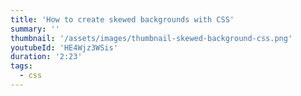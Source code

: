 ```yaml
---
title: 'How to create skewed backgrounds with CSS'
summary: ''
thumbnail: '/assets/images/thumbnail-skewed-background-css.png'
youtubeId: 'HE4Wjz3WSis'
duration: '2:23'
tags:
  - css
---
```

